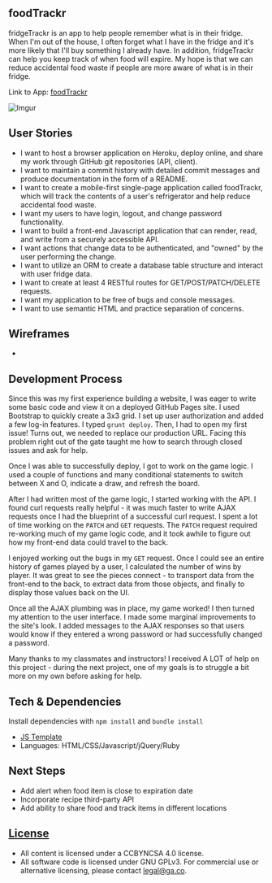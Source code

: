 ## foodTrackr

fridgeTrackr is an app to help people remember what is in their fridge. When I'm out of the house, I often forget what I have in the fridge and it's more likely that I'll buy something I already have. In addition, fridgeTrackr can help you keep track of when food will expire. My hope is that we can reduce accidental food waste if people are more aware of what is in their fridge.

Link to App: [foodTrackr](https://narichasavanorkejoyce.github.io/food-trackr-client/)

![Imgur](http://i.imgur.com/ga6uYgO.png)

## User Stories

- I want to host a browser application on Heroku, deploy online, and share my work through GitHub git repositories (API, client).
- I want to maintain a commit history with detailed commit messages and produce documentation in the form of a README.
- I want to create a mobile-first single-page application called foodTrackr, which will track the contents of a user's refrigerator and help reduce accidental food waste.
- I want my users to have login, logout, and change password functionality.
- I want to build a front-end Javascript application that can render, read, and write from a securely accessible API.
- I want actions that change data to be authenticated, and "owned" by the user performing the change.
- I want to utilize an ORM to create a database table structure and interact with user fridge data.
- I want to create at least 4 RESTful routes for GET/POST/PATCH/DELETE requests.
- I want my application to be free of bugs and console messages.
- I want to use semantic HTML and practice separation of concerns.

## Wireframes
-

## Development Process

Since this was my first experience building a website, I was eager to write some basic code and view it on a deployed GitHub Pages site. I used Bootstrap to quickly create a 3x3 grid. I set up user authorization and added a few log-in features. I typed `grunt deploy`. Then, I had to open my first issue! Turns out, we needed to replace our production URL. Facing this problem right out of the gate taught me how to search through closed issues and ask for help.

Once I was able to successfully deploy, I got to work on the game logic. I used a couple of functions and many conditional statements to switch between X and O, indicate a draw, and refresh the board.

After I had written most of the game logic, I started working with the API. I found curl requests really helpful - it was much faster to write AJAX requests once I had the blueprint of a successful curl request. I spent a lot of time working on the `PATCH` and `GET` requests. The `PATCH` request required re-working much of my game logic code, and it took awhile to figure out how my front-end data could travel to the back.

I enjoyed working out the bugs in my `GET` request. Once I could see an entire history of games played by a user, I calculated the number of wins by player. It was great to see the pieces connect - to transport data from the front-end to the back, to extract data from those objects, and finally to display those values back on the UI.

Once all the AJAX plumbing was in place, my game worked! I then turned my attention to the user interface. I made some marginal improvements to the site's look. I added messages to the AJAX responses so that users would know if they entered a wrong password or had successfully changed a password.

Many thanks to my classmates and instructors! I received A LOT of help on this project - during the next project, one of my goals is to struggle a bit more on my own before asking for help.

## Tech & Dependencies

Install dependencies with `npm install` and `bundle install`

- [JS Template](https://github.com/ga-wdi-boston/browser-template)
- Languages: HTML/CSS/Javascript/jQuery/Ruby

## Next Steps

- Add alert when food item is close to expiration date
- Incorporate recipe third-party API
- Add ability to share food and track items in different locations

## [License](LICENSE)

- All content is licensed under a CC­BY­NC­SA 4.0 license.
- All software code is licensed under GNU GPLv3. For commercial use or alternative licensing, please contact legal@ga.co.
